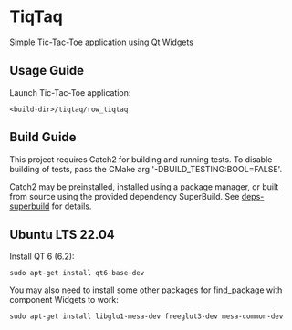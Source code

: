 # TiqTaq

Simple Tic-Tac-Toe application using Qt Widgets

## Usage Guide

Launch Tic-Tac-Toe application:
```
<build-dir>/tiqtaq/row_tiqtaq
```

## Build Guide

This project requires Catch2 for building and running tests. To disable building of tests, pass the CMake arg '-DBUILD_TESTING:BOOL=FALSE'.

Catch2 may be preinstalled, installed using a package manager, or built from source using the provided dependency SuperBuild. See [deps-superbuild](deps-superbuild/README.md) for details.

## Ubuntu LTS 22.04

Install QT 6 (6.2):
```
sudo apt-get install qt6-base-dev
```

You may also need to install some other packages for find_package with component Widgets to work:
```
sudo apt-get install libglu1-mesa-dev freeglut3-dev mesa-common-dev
```
